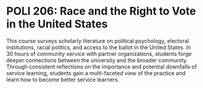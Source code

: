 # POLI 206: Race and the Right to Vote in the United States

This course surveys scholarly literature on political psychology, electoral institutions, racial politics, and access to the ballot in the United States. In 30 hours of community service with partner organizations, students forge deeper connections between the university and the broader community. Through consistent reflections on the importance and potential downfalls of service learning, students gain a multi-faceted view of the practice and learn how to become better service learners.